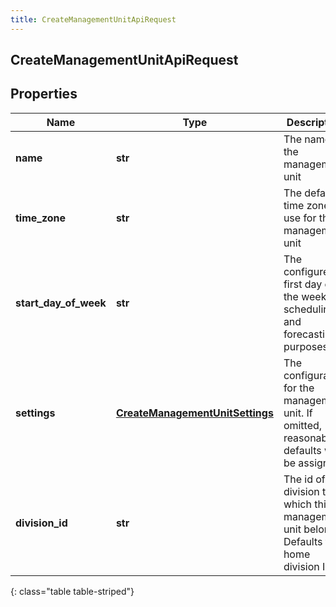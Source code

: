 ```yaml
---
title: CreateManagementUnitApiRequest
---
```

## CreateManagementUnitApiRequest

## Properties

|Name | Type | Description | Notes|
|------------ | ------------- | ------------- | -------------|
| **name** | **str** | The name of the management unit | |
| **time_zone** | **str** | The default time zone to use for this management unit | |
| **start_day_of_week** | **str** | The configured first day of the week for scheduling and forecasting purposes | |
| **settings** | [**CreateManagementUnitSettings**](CreateManagementUnitSettings.html) | The configuration for the management unit.  If omitted, reasonable defaults will be assigned | [optional] |
| **division_id** | **str** | The id of the division to which this management unit belongs.  Defaults to home division ID | [optional] |
{: class="table table-striped"}



